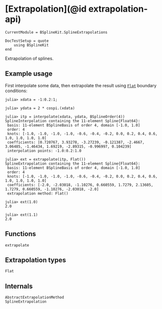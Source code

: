# [Extrapolation](@id extrapolation-api)

```@meta
CurrentModule = BSplineKit.SplineExtrapolations

DocTestSetup = quote
    using BSplineKit
end
```

Extrapolation of splines.

## Example usage

First interpolate some data, then extrapolate the result using [`Flat`](@ref)
boundary conditions:

```jldoctest extrapolate
julia> xdata = -1:0.2:1;

julia> ydata = 2 * cospi.(xdata)

julia> itp = interpolate(xdata, ydata, BSplineOrder(4))
SplineInterpolation containing the 11-element Spline{Float64}:
 basis: 11-element BSplineBasis of order 4, domain [-1.0, 1.0]
 order: 4
 knots: [-1.0, -1.0, -1.0, -1.0, -0.6, -0.4, -0.2, 0.0, 0.2, 0.4, 0.6, 1.0, 1.0, 1.0, 1.0]
 coefficients: [0.720767, 3.93278, -3.27239, -0.121387, -2.4667, 3.06485, -1.46434, 1.69219, -2.89315, -0.996997, 0.104239]
 interpolation points: -1.0:0.2:1.0

julia> ext = extrapolate(itp, Flat())
SplineExtrapolation containing the 11-element Spline{Float64}:
 basis: 11-element BSplineBasis of order 4, domain [-1.0, 1.0]
 order: 4
 knots: [-1.0, -1.0, -1.0, -1.0, -0.6, -0.4, -0.2, 0.0, 0.2, 0.4, 0.6, 1.0, 1.0, 1.0, 1.0]
 coefficients: [-2.0, -2.03018, -1.10276, 0.660559, 1.7279, 2.13605, 1.7279, 0.660559, -1.10276, -2.03018, -2.0]
 extrapolation method: Flat()

julia> ext(1.0)
2.0

julia> ext(1.1)
2.0
```

## Functions

```@docs
extrapolate
```

## Extrapolation types

```@docs
Flat
```

## Internals

```@docs
AbstractExtrapolationMethod
SplineExtrapolation
```
